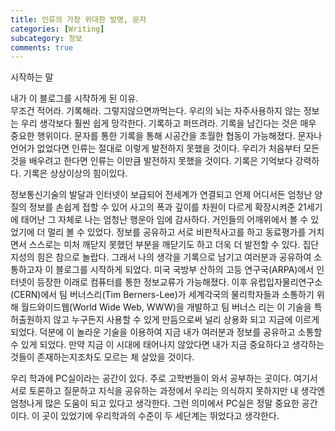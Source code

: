 ```yaml
---
title: 인류의 가장 위대한 발명, 문자
categories: [Writing]
subcategory: 정보
comments: true
---
```

시작하는 말  

내가 이 블로그를 시작하게 된 이유.  
무조건 적어라. 기록해라. 그렇지않으면까먹는다. 우리의 뇌는 자주사용하지 않는 정보는 우리 생각보다 훨씬 쉽게 망각한다. 기록하고 퍼뜨려라. 기록을 남긴다는 것은 매우 중요한 행위이다. 문자를 통한 기록을 통해 시공간을 초월한 협동이 가능해졌다. 문자나 언어가 없었다면 인류는 절대로 이렇게 발전하지 못했을 것이다. 우리가 처음부터 모든것을 배우려고 한다면 인류는 이만큼 발전하지 못했을 것이다. 기록은 기억보다 강력하다. 기록은 상상이상의 힘이있다.

정보통신기술의 발달과 인터넷이 보급되어 전세계가 연결되고 언제 어디서든 엄청난 양질의 정보를 손쉽게 접할 수 있어 사고의 폭과 깊이를 차원이 다르게 확장시켜준 21세기에 태어난 그 자체로 나는 엄청난 행운아 임에 감사하다. 거인들의 어깨위에서 볼 수 있었기에 더 멀리 볼 수 있었다. 정보를 공유하고 서로 비판적사고를 하고 동료평가를 거치면서 스스로는 미처 깨닫지 못했던 부분을 깨닫기도 하고 더욱 더 발전할 수 있다. 집단지성의 힘은 참으로 놀랍다. 그래서 나의 생각을 기록으로 남기고 여러분과 공유하여 소통하고자 이 블로그를 시작하게 되었다.
미국 국방부 산하의 고등 연구국(ARPA)에서 인터넷이 등장한 이래로 컴퓨터를 통한 정보교류가 가능해졌다. 이후 유럽입자물리연구소(CERN)에서 팀 버너스리(Tim Berners-Lee)가 세계각국의 물리학자들과 소통하기 위해 월드와이드웹(World Wide Web, WWW)을 개발하고 팀 버너스 리는 이 기술을 특허출원하지 않고 누구든지 사용할 수 있게 만듬으로써 널리 상용화 되고 지금에 이르게 되었다.
덕분에 이 놀라운 기술을 이용하여 지금 내가 여러분과 정보를 공유하고 소통할 수 있게 되었다. 만약 지금 이 시대에 태어나지 않았다면 내가 지금 중요하다고 생각하는 것들이 존재하는지조차도 모르는 체 살았을 것이다.

우리 학과에 PC실이라는 공간이 있다. 주로 고학번들이 와서 공부하는 곳이다. 여기서 서로 토론하고 질문하고 지식을 공유하는 과정에서 우리는 의식하지 못하지만 내 생각엔 엄청나게 많은 도움이 되고 있다고 생각한다. 그런 의미에서 PC실은 정말 중요한 공간이다. 이 곳이 있었기에 우리학과의 수준이 두 세단계는 뛰었다고 생각한다.
